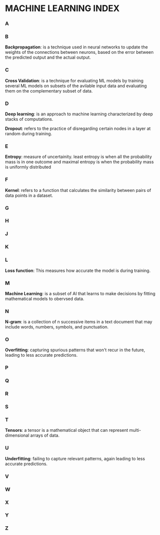 # MACHINE LEARNING INDEX

### A

### B

**Backpropagation**: is a technique used in neural networks to update the weights of the connections between neurons, based on the error between the predicted output and the actual output.

### C

**Cross Validation**: is a technique for evaluating ML models by training several ML models on subsets of the avilable input data and evaluating them on the complementary subset of data.

### D


**Deep learning**: is an approach to machine learning characterized by deep stacks of computations.


**Dropout**: refers to the practice of disregarding certain nodes in a layer at random during training.

### E

**Entropy**: measure of uncertainity. least entropy is when all the probability mass is in one outcome and maximal entropy is when the probability mass is uniformly distributed

### F

**Kernel**: refers to a function that calculates the similarity between pairs of data points in a dataset.

### G

### H

### J

### K

### L


**Loss function**: This measures how accurate the model is during training.

### M


**Machine Learning**: is a subset of AI that learns to make decisions by fitting mathematical models to obervsed data.

### N


**N-gram**: is a collection of n successive items in a text document that may include words, numbers, symbols, and punctuation.

### O


**Overfitting**: capturing spurious patterns that won't recur in the future, leading to less accurate predictions.

### P

### Q

### R

### S

### T

**Tensors**: a tensor is a mathematical object that can represent multi-dimensional arrays of data.

### U


**Underfitting**: failing to capture relevant patterns, again leading to less accurate predictions.

### V

### W

### X

### Y


### Z